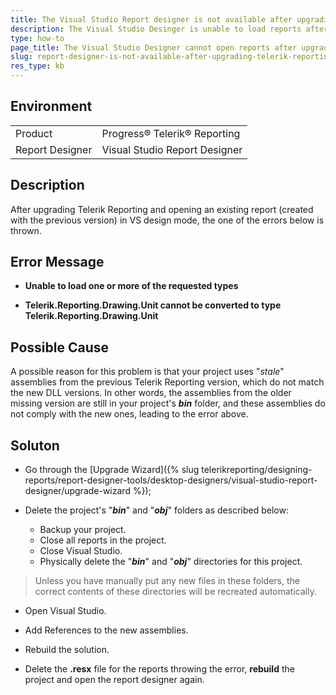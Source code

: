 ```yaml
---
title: The Visual Studio Report designer is not available after upgrading Telerik Reporting.
description: The Visual Studio Desinger is unable to load reports after upgrading Telerik Reporting.
type: how-to
page_title: The Visual Studio Designer cannot open reports after upgrading Telerik Reporting.
slug: report-designer-is-not-available-after-upgrading-telerik-reporting
res_type: kb
---  
```


## Environment

<table>
	<tr>
		<td>Product</td>
		<td>Progress® Telerik® Reporting</td>
	</tr>
   	<tr>
		<td>Report Designer</td>
		<td>Visual Studio Report Designer</td>
	</tr>
</table>
   
## Description

After upgrading Telerik Reporting and opening an existing report (created with the previous version) in VS design mode, the one of the errors below is thrown. 

## Error Message
 
- **Unable to load one or more of the requested types** 

- **Telerik.Reporting.Drawing.Unit cannot be converted to type Telerik.Reporting.Drawing.Unit**  
   
## Possible Cause  
 
A possible reason for this problem is that your project uses "*stale*" assemblies from the previous Telerik Reporting version, which do not match the new DLL versions. In other words, the assemblies from the older missing version are still in your project's ***bin*** folder, and these assemblies do not comply with the new ones, leading to the error above.   
   
## Soluton
 
 - Go through the [Upgrade Wizard]({% slug telerikreporting/designing-reports/report-designer-tools/desktop-designers/visual-studio-report-designer/upgrade-wizard %});
 
 - Delete the project's "***bin***" and "***obj***" folders as described below:
    - Backup your project.
    - Close all reports in the project.
    - Close Visual Studio.
    - Physically delete the "***bin***" and "***obj***" directories for this project.  

 > Unless you have manually put any new files in these folders, the correct contents of these directories will be recreated automatically.
 
 - Open Visual Studio.
 
 - Add References to the new assemblies.
 
 - Rebuild the solution.
 
 - Delete the **.resx** file for the reports throwing the error, **rebuild** the project and open the report designer again.
